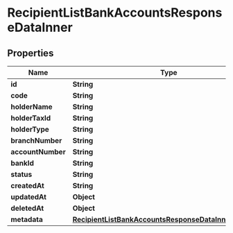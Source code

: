 

# RecipientListBankAccountsResponseDataInner


## Properties

| Name | Type | Description | Notes |
|------------ | ------------- | ------------- | -------------|
|**id** | **String** |  |  [optional] |
|**code** | **String** |  |  [optional] |
|**holderName** | **String** |  |  [optional] |
|**holderTaxId** | **String** |  |  [optional] |
|**holderType** | **String** |  |  [optional] |
|**branchNumber** | **String** |  |  [optional] |
|**accountNumber** | **String** |  |  [optional] |
|**bankId** | **String** |  |  [optional] |
|**status** | **String** |  |  [optional] |
|**createdAt** | **String** |  |  [optional] |
|**updatedAt** | **Object** |  |  [optional] |
|**deletedAt** | **Object** |  |  [optional] |
|**metadata** | [**RecipientListBankAccountsResponseDataInnerMetadata**](RecipientListBankAccountsResponseDataInnerMetadata.md) |  |  [optional] |



